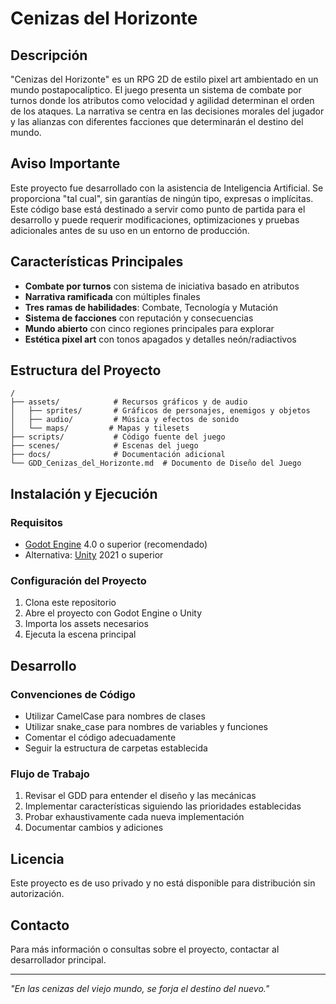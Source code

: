 # Cenizas del Horizonte

## Descripción

"Cenizas del Horizonte" es un RPG 2D de estilo pixel art ambientado en un mundo postapocalíptico. El juego presenta un sistema de combate por turnos donde los atributos como velocidad y agilidad determinan el orden de los ataques. La narrativa se centra en las decisiones morales del jugador y las alianzas con diferentes facciones que determinarán el destino del mundo.

## Aviso Importante

Este proyecto fue desarrollado con la asistencia de Inteligencia Artificial. Se proporciona "tal cual", sin garantías de ningún tipo, expresas o implícitas. Este código base está destinado a servir como punto de partida para el desarrollo y puede requerir modificaciones, optimizaciones y pruebas adicionales antes de su uso en un entorno de producción.

## Características Principales

- **Combate por turnos** con sistema de iniciativa basado en atributos
- **Narrativa ramificada** con múltiples finales
- **Tres ramas de habilidades**: Combate, Tecnología y Mutación
- **Sistema de facciones** con reputación y consecuencias
- **Mundo abierto** con cinco regiones principales para explorar
- **Estética pixel art** con tonos apagados y detalles neón/radiactivos

## Estructura del Proyecto

```
/
├── assets/            # Recursos gráficos y de audio
│   ├── sprites/       # Gráficos de personajes, enemigos y objetos
│   ├── audio/         # Música y efectos de sonido
│   └── maps/         # Mapas y tilesets
├── scripts/           # Código fuente del juego
├── scenes/            # Escenas del juego
├── docs/              # Documentación adicional
└── GDD_Cenizas_del_Horizonte.md  # Documento de Diseño del Juego
```

## Instalación y Ejecución

### Requisitos

- [Godot Engine](https://godotengine.org/) 4.0 o superior (recomendado)
- Alternativa: [Unity](https://unity.com/) 2021 o superior

### Configuración del Proyecto

1. Clona este repositorio
2. Abre el proyecto con Godot Engine o Unity
3. Importa los assets necesarios
4. Ejecuta la escena principal

## Desarrollo

### Convenciones de Código

- Utilizar CamelCase para nombres de clases
- Utilizar snake_case para nombres de variables y funciones
- Comentar el código adecuadamente
- Seguir la estructura de carpetas establecida

### Flujo de Trabajo

1. Revisar el GDD para entender el diseño y las mecánicas
2. Implementar características siguiendo las prioridades establecidas
3. Probar exhaustivamente cada nueva implementación
4. Documentar cambios y adiciones

## Licencia

Este proyecto es de uso privado y no está disponible para distribución sin autorización.

## Contacto

Para más información o consultas sobre el proyecto, contactar al desarrollador principal.

---

*"En las cenizas del viejo mundo, se forja el destino del nuevo."*